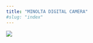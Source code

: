 ```yaml
---
title: "MINOLTA DIGITAL CAMERA"
#slug: "index"
---
```


[![](/wp-content/PICT2323-300x225.jpg)](/wp-content/PICT2323.jpg)